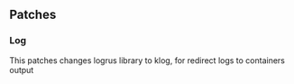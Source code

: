## Patches

### Log

This patches changes logrus library to klog, for redirect logs to containers output